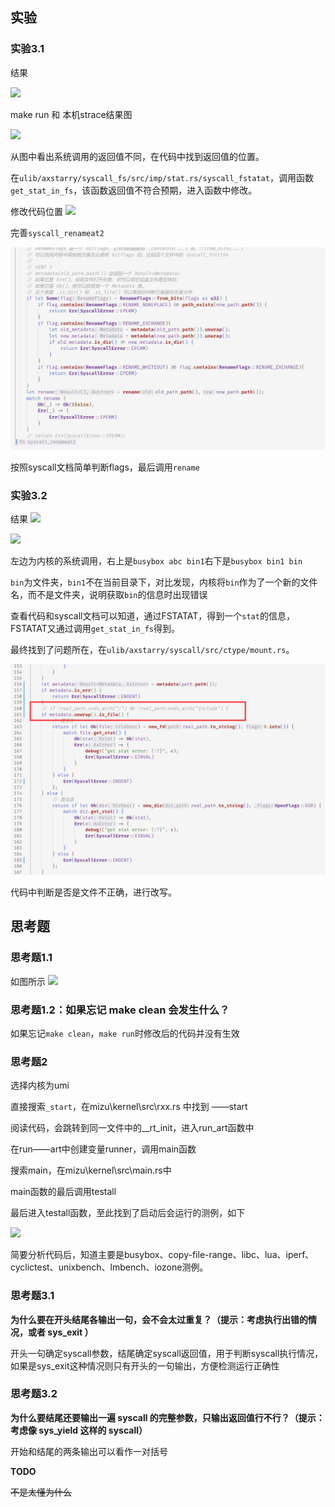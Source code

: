 
## 实验

### 实验3.1

结果

![](https://raw.githubusercontent.com/wang29a/image/master/20231119214502.png)

make run 和 本机strace结果图

![](https://raw.githubusercontent.com/wang29a/image/master/20231119194031.png)

从图中看出系统调用的返回值不同，在代码中找到返回值的位置。

在`ulib/axstarry/syscall_fs/src/imp/stat.rs/syscall_fstatat`，调用函数`get_stat_in_fs`，该函数返回值不符合预期，进入函数中修改。

修改代码位置
![](https://raw.githubusercontent.com/wang29a/image/master/20231119193540.png)

完善`syscall_renameat2`

![Alt text](image-1.png)

按照syscall文档简单判断flags，最后调用`rename`


### 实验3.2

结果
![](https://raw.githubusercontent.com/wang29a/image/master/20231119214213.png)

![](https://raw.githubusercontent.com/wang29a/image/master/20231119214740.png)

左边为内核的系统调用，右上是`busybox abc bin1`右下是`busybox bin1 bin`

`bin`为文件夹，`bin1`不在当前目录下，对比发现，内核将`bin`作为了一个新的文件名，而不是文件夹，说明获取`bin`的信息时出现错误

查看代码和syscall文档可以知道，通过FSTATAT，得到一个`stat`的信息，FSTATAT又通过调用`get_stat_in_fs`得到。

最终找到了问题所在，在`ulib/axstarry/syscall/src/ctype/mount.rs`。

![Alt text](image.png)

代码中判断是否是文件不正确，进行改写。

## 思考题

### 思考题1.1

如图所示
![](https://raw.githubusercontent.com/wang29a/image/master/20231118164853.png)


### 思考题1.2：如果忘记 make clean 会发生什么？

如果忘记`make clean`，`make run`时修改后的代码并没有生效

### 思考题2

选择内核为umi

直接搜索`_start`，在mizu\kernel\src\rxx.rs 中找到 ——start

阅读代码，会跳转到同一文件中的__rt_init，进入run_art函数中

在run——art中创建变量runner，调用main函数

搜索main，在mizu\kernel\src\main.rs中

main函数的最后调用testall

最后进入testall函数，至此找到了启动后会运行的测例，如下

![](https://raw.githubusercontent.com/wang29a/image/master/20231118201916.png)

简要分析代码后，知道主要是busybox、copy-file-range、libc、lua、iperf、cyclictest、unixbench、lmbench、iozone测例。

### 思考题3.1 

**为什么要在开头结尾各输出一句，会不会太过重复？（提示：考虑执行出错的情况，或者 sys_exit ）**

开头一句确定syscall参数，结尾确定syscall返回值，用于判断syscall执行情况，如果是sys_exit这种情况则只有开头的一句输出，方便检测运行正确性

### 思考题3.2 

**为什么要结尾还要输出一遍 syscall 的完整参数，只输出返回值行不行？（提示：考虑像 sys_yield 这样的 syscall）**

开始和结尾的两条输出可以看作一对括号

**TODO**

~~不是太懂为什么~~
